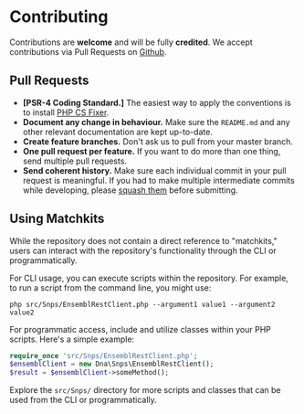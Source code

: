 # Contributing

Contributions are **welcome** and will be fully **credited**. We accept contributions via Pull Requests on [Github](https://github.com/familytree365/php-dna).

## Pull Requests

- **[PSR-4 Coding Standard.]** The easiest way to apply the conventions is to install [PHP CS Fixer](https://github.com/FriendsOfPHP/PHP-CS-Fixer).
- **Document any change in behaviour.** Make sure the `README.md` and any other relevant documentation are kept up-to-date.
- **Create feature branches.** Don't ask us to pull from your master branch.
- **One pull request per feature.** If you want to do more than one thing, send multiple pull requests.
- **Send coherent history.** Make sure each individual commit in your pull request is meaningful. If you had to make multiple intermediate commits while developing, please [squash them](http://www.git-scm.com/book/en/v2/Git-Tools-Rewriting-History#Changing-Multiple-Commit-Messages) before submitting.
## Using Matchkits

While the repository does not contain a direct reference to "matchkits," users can interact with the repository's functionality through the CLI or programmatically. 

For CLI usage, you can execute scripts within the repository. For example, to run a script from the command line, you might use:

```
php src/Snps/EnsemblRestClient.php --argument1 value1 --argument2 value2
```

For programmatic access, include and utilize classes within your PHP scripts. Here's a simple example:

```php
require_once 'src/Snps/EnsemblRestClient.php';
$ensemblClient = new Dna\Snps\EnsemblRestClient();
$result = $ensemblClient->someMethod();
```

Explore the `src/Snps/` directory for more scripts and classes that can be used from the CLI or programmatically.